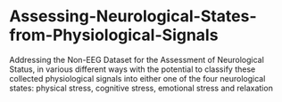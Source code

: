 # Assessing-Neurological-States-from-Physiological-Signals
Addressing the Non-EEG Dataset for the Assessment of Neurological Status, in various different ways with the potential to classify these collected physiological signals into  either one of the four neurological states:  physical stress, cognitive stress, emotional stress and relaxation
